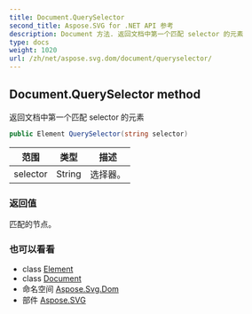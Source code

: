 ```yaml
---
title: Document.QuerySelector
second_title: Aspose.SVG for .NET API 参考
description: Document 方法. 返回文档中第一个匹配 selector 的元素
type: docs
weight: 1020
url: /zh/net/aspose.svg.dom/document/queryselector/
---
```

## Document.QuerySelector method

返回文档中第一个匹配 selector 的元素

```csharp
public Element QuerySelector(string selector)
```

| 范围 | 类型 | 描述 |
| --- | --- | --- |
| selector | String | 选择器。 |

### 返回值

匹配的节点。

### 也可以看看

* class [Element](../../element/)
* class [Document](../)
* 命名空间 [Aspose.Svg.Dom](../../document/)
* 部件 [Aspose.SVG](../../../)


